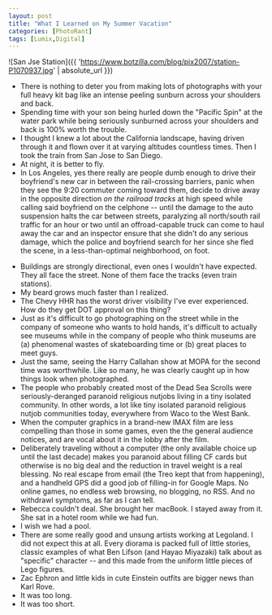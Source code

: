 ```yaml
---
layout: post
title: "What I Learned on My Summer Vacation"
categories: [PhotoRant]
tags: [Lumix,Digital]
---
```

![San Jse Station]({{ 'https://www.botzilla.com/blog/pix2007/station-P1070937.jpg' | absolute_url }})

* There is nothing to deter you from making lots of photographs with your full heavy kit bag like an intense peeling sunburn across your shoulders and back.
* Spending time with your son being hurled down the "Pacific Spin" at the water park while being seriously sunburned across your shoulders and back is 100% worth the trouble.
* I thought I knew a lot about the California landscape, having driven through it and flown over it at varying altitudes countless times. Then I took the train from San Jose to San Diego.
* At night, it is better to fly.
* In Los Angeles, yes there really are people dumb enough to drive their boyfriend's new car in between the rail-crossing barriers, panic when they see the 9:20 commuter coming toward them, decide to drive away in the opposite direction <i>on the railroad tracks</i> at high speed while calling said boyfriend on the celphone -- until the damage to the auto suspension halts the car between streets, paralyzing all north/south rail traffic for an hour or two  until an offroad-capable truck can come to haul away the car and an inspector ensure that she didn't do any serious damage, which the police and boyfriend search for her since she fled the scene, in a less-than-optimal neighborhood, on foot.
<!--more-->
* Buildings are strongly directional, even ones I wouldn't have expected. They all face the street. None of them face the tracks (even train stations).
* My beard grows much faster than I realized.
* The Chevy HHR has the worst driver visibility I've ever experienced. How do they get DOT approval on this thing?
* Just as it's difficult to go photographing on the street while in the company of someone who wants to hold hands, it's difficult to actually see museums while in the company of people who think museums are (a) phenomenal wastes of skateboarding time or (b) great places to meet guys.
* Just the same, seeing the Harry Callahan show at MOPA for the second time was worthwhile. Like so many, he was clearly caught up in how things look when photographed.
* The people who probably created most of the Dead Sea Scrolls were seriously-deranged paranoid religious nutjobs living in a tiny isolated community. In other words, a lot like tiny isolated paranoid religious nutjob communities today, everywhere from Waco to the West Bank.
* When the computer graphics in a brand-new IMAX film are less compelling than those in some games, even the the general audience notices, and are vocal about it in the lobby after the film.
* Deliberately traveling without a computer (the only available choice up until the last decade) makes you paranoid about filling CF cards but otherwise is no big deal and the reduction in travel weight is a real blessing. No real escape from email (the Treo kept that from happening), and a handheld GPS did a good job of filling-in for Google Maps. No online games, no endless web browsing, no blogging, no RSS. And no withdrawl symptoms, as far as I can tell.
* Rebecca couldn't deal. She brought her macBook. I stayed away from it. She sat in a hotel room while we had fun.
* I wish we had a pool.
* There are some really good and unsung artists working at Legoland. I did not expect this at all. Every diorama is packed full of little stories, classic examples of what Ben Lifson (and Hayao Miyazaki) talk about as "specific" character -- and this made from the uniform little pieces of Lego figures.
* Zac Ephron and little kids in cute Einstein outfits are bigger news than Karl Rove.
* It was too long.
* It was too short.

